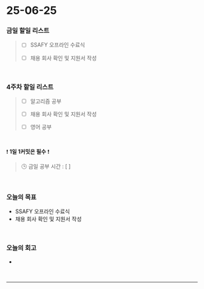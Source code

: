 # 25-06-25

### 금일 할일 리스트
> - [ ] SSAFY 오프라인 수료식
>
> - [ ] 채용 회사 확인 및 지원서 작성

<br/>

### 4주차 할일 리스트
> - [ ] 알고리즘 공부
>
> - [ ] 채용 회사 확인 및 지원서 작성
>
> - [ ] 영어 공부

<br/>

❗ **1일 1커밋은 필수** ❗

> 🕒 금일 공부 시간 : [ ]

<br/>

### 오늘의 목표
- SSAFY 오프라인 수료식
- 채용 회사 확인 및 지원서 작성

<br>

### 오늘의 회고
- 


<br/>

---
